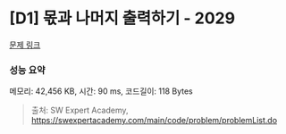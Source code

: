 # [D1] 몫과 나머지 출력하기 - 2029 

[문제 링크](https://swexpertacademy.com/main/code/problem/problemDetail.do?contestProbId=AV5QGNvKAtEDFAUq) 

### 성능 요약

메모리: 42,456 KB, 시간: 90 ms, 코드길이: 118 Bytes



> 출처: SW Expert Academy, https://swexpertacademy.com/main/code/problem/problemList.do